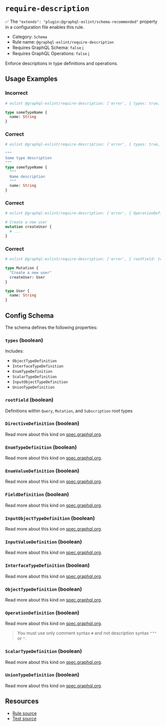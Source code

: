 # `require-description`

✅ The `"extends": "plugin:@graphql-eslint/schema-recommended"` property in a configuration file enables this rule.

- Category: `Schema`
- Rule name: `@graphql-eslint/require-description`
- Requires GraphQL Schema: `false` [ℹ️](../../README.md#extended-linting-rules-with-graphql-schema)
- Requires GraphQL Operations: `false` [ℹ️](../../README.md#extended-linting-rules-with-siblings-operations)

Enforce descriptions in type definitions and operations.

## Usage Examples

### Incorrect

```graphql
# eslint @graphql-eslint/require-description: ['error', { types: true, FieldDefinition: true }]

type someTypeName {
  name: String
}
```

### Correct

```graphql
# eslint @graphql-eslint/require-description: ['error', { types: true, FieldDefinition: true }]

"""
Some type description
"""
type someTypeName {
  """
  Name description
  """
  name: String
}
```

### Correct

```graphql
# eslint @graphql-eslint/require-description: ['error', { OperationDefinition: true }]

# Create a new user
mutation createUser {
  # ...
}
```

### Correct

```graphql
# eslint @graphql-eslint/require-description: ['error', { rootField: true }]

type Mutation {
  "Create a new user"
  createUser: User
}

type User {
  name: String
}
```

## Config Schema

The schema defines the following properties:

### `types` (boolean)

Includes:

- `ObjectTypeDefinition`
- `InterfaceTypeDefinition`
- `EnumTypeDefinition`
- `ScalarTypeDefinition`
- `InputObjectTypeDefinition`
- `UnionTypeDefinition`

### `rootField` (boolean)

Definitions within `Query`, `Mutation`, and `Subscription` root types

### `DirectiveDefinition` (boolean)

Read more about this kind on [spec.graphql.org](https://spec.graphql.org/October2021/#DirectiveDefinition).

### `EnumTypeDefinition` (boolean)

Read more about this kind on [spec.graphql.org](https://spec.graphql.org/October2021/#EnumTypeDefinition).

### `EnumValueDefinition` (boolean)

Read more about this kind on [spec.graphql.org](https://spec.graphql.org/October2021/#EnumValueDefinition).

### `FieldDefinition` (boolean)

Read more about this kind on [spec.graphql.org](https://spec.graphql.org/October2021/#FieldDefinition).

### `InputObjectTypeDefinition` (boolean)

Read more about this kind on [spec.graphql.org](https://spec.graphql.org/October2021/#InputObjectTypeDefinition).

### `InputValueDefinition` (boolean)

Read more about this kind on [spec.graphql.org](https://spec.graphql.org/October2021/#InputValueDefinition).

### `InterfaceTypeDefinition` (boolean)

Read more about this kind on [spec.graphql.org](https://spec.graphql.org/October2021/#InterfaceTypeDefinition).

### `ObjectTypeDefinition` (boolean)

Read more about this kind on [spec.graphql.org](https://spec.graphql.org/October2021/#ObjectTypeDefinition).

### `OperationDefinition` (boolean)

Read more about this kind on [spec.graphql.org](https://spec.graphql.org/October2021/#OperationDefinition).

> You must use only comment syntax `#` and not description syntax `"""` or `"`.

### `ScalarTypeDefinition` (boolean)

Read more about this kind on [spec.graphql.org](https://spec.graphql.org/October2021/#ScalarTypeDefinition).

### `UnionTypeDefinition` (boolean)

Read more about this kind on [spec.graphql.org](https://spec.graphql.org/October2021/#UnionTypeDefinition).

## Resources

- [Rule source](../../packages/plugin/src/rules/require-description.ts)
- [Test source](../../packages/plugin/tests/require-description.spec.ts)
